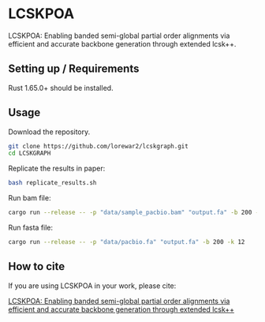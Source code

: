 # LCSKPOA

LCSKPOA: Enabling banded semi-global partial order alignments via efficient and accurate backbone generation through extended lcsk++.

## Setting up / Requirements

Rust 1.65.0+ should be installed.

## Usage

Download the repository.

```bash
git clone https://github.com/lorewar2/lcskgraph.git
cd LCSKGRAPH
```

Replicate the results in paper:

```bash
bash replicate_results.sh
```

Run bam file:

```bash
cargo run --release -- -p "data/sample_pacbio.bam" "output.fa" -b 200 -k 12
```

Run fasta file:

```bash
cargo run --release -- -p "data/pacbio.fa" "output.fa" -b 200 -k 12
```

## How to cite

If you are using LCSKPOA in your work, please cite:

[LCSKPOA: Enabling banded semi-global partial order alignments via efficient and accurate backbone generation through extended lcsk++](https://www.biorxiv.org/content/10.1101/2024.02.08.579541v1)